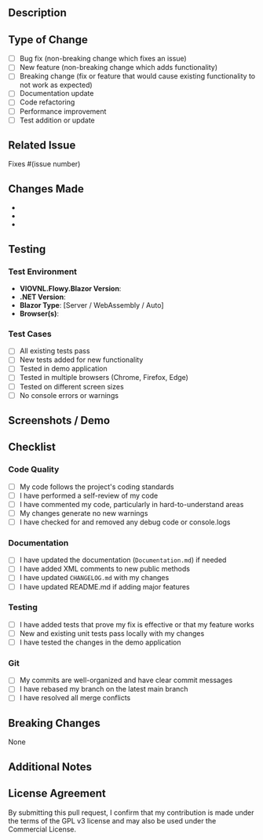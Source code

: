 ## Description
<!-- Provide a clear and concise description of your changes -->

## Type of Change
<!-- Mark the relevant option with an "x" -->

- [ ] Bug fix (non-breaking change which fixes an issue)
- [ ] New feature (non-breaking change which adds functionality)
- [ ] Breaking change (fix or feature that would cause existing functionality to not work as expected)
- [ ] Documentation update
- [ ] Code refactoring
- [ ] Performance improvement
- [ ] Test addition or update

## Related Issue
<!-- Link to the issue this PR addresses -->
Fixes #(issue number)

## Changes Made
<!-- List the specific changes you made -->
- 
- 
- 

## Testing
<!-- Describe the tests you ran to verify your changes -->

### Test Environment
- **VIOVNL.Flowy.Blazor Version**: 
- **.NET Version**: 
- **Blazor Type**: [Server / WebAssembly / Auto]
- **Browser(s)**: 

### Test Cases
- [ ] All existing tests pass
- [ ] New tests added for new functionality
- [ ] Tested in demo application
- [ ] Tested in multiple browsers (Chrome, Firefox, Edge)
- [ ] Tested on different screen sizes
- [ ] No console errors or warnings

## Screenshots / Demo
<!-- If applicable, add screenshots or GIFs demonstrating the changes -->

## Checklist
<!-- Mark completed items with an "x" -->

### Code Quality
- [ ] My code follows the project's coding standards
- [ ] I have performed a self-review of my code
- [ ] I have commented my code, particularly in hard-to-understand areas
- [ ] My changes generate no new warnings
- [ ] I have checked for and removed any debug code or console.logs

### Documentation
- [ ] I have updated the documentation (`Documentation.md`) if needed
- [ ] I have added XML comments to new public methods
- [ ] I have updated `CHANGELOG.md` with my changes
- [ ] I have updated README.md if adding major features

### Testing
- [ ] I have added tests that prove my fix is effective or that my feature works
- [ ] New and existing unit tests pass locally with my changes
- [ ] I have tested the changes in the demo application

### Git
- [ ] My commits are well-organized and have clear commit messages
- [ ] I have rebased my branch on the latest main branch
- [ ] I have resolved all merge conflicts

## Breaking Changes
<!-- If this PR introduces breaking changes, describe them here and provide migration instructions -->

None

## Additional Notes
<!-- Add any additional information that reviewers should know -->

## License Agreement
By submitting this pull request, I confirm that my contribution is made under the terms of the GPL v3 license and may also be used under the Commercial License.

